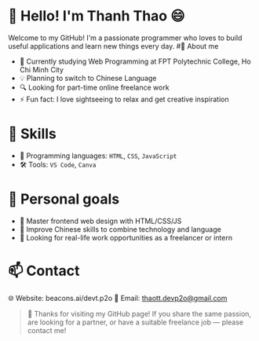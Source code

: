 # 👋 Hello! I'm Thanh Thao 😄
Welcome to my GitHub! I'm a passionate programmer who loves to build useful applications and learn new things every day.
#🚀 About me
- 🌱 Currently studying Web Programming at FPT Polytechnic College, Ho Chi Minh City
- 💡 Planning to switch to Chinese Language
- 🔍 Looking for part-time online freelance work
- ⚡ Fun fact: I love sightseeing to relax and get creative inspiration
# 💼 Skills
- 🧠 Programming languages: `HTML`, `CSS`, `JavaScript`
- 🛠️ Tools: `VS Code`, `Canva`
# 🎯 Personal goals
- 📌 Master frontend web design with HTML/CSS/JS
- 📌 Improve Chinese skills to combine technology and language
- 📌 Looking for real-life work opportunities as a freelancer or intern
# 📫 Contact
🌐 Website: beacons.ai/devt.p2o
📧 Email: thaott.devp2o@gmail.com
>💖 Thanks for visiting my GitHub page!
>If you share the same passion, are looking for a partner, or have a suitable freelance job — please contact me!
